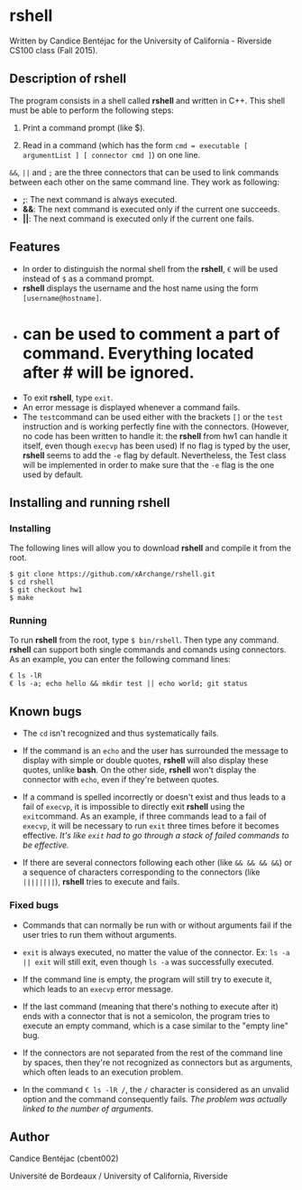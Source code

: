 # rshell
Written by Candice Bentéjac for the University of California - Riverside CS100 class (Fall 2015).

## Description of rshell
The program consists in a shell called **rshell** and written in C++. This shell must be able to perform the following steps:

1. Print a command prompt (like $).

2. Read in a command (which has the form `cmd = executable [ argumentList ] [ connector cmd ]`) on one line.

`&&`, `||` and `;` are the three connectors that can be used to link commands between each other on the same command line. They work as following:
- **;**: The next command is always executed.
- **&&**: The next command is executed only if the current one succeeds.
- **||**: The next command is executed only if the current one fails.

## Features
- In order to distinguish the normal shell from the **rshell**, `€` will be used instead of `$` as a command prompt. 
- **rshell** displays the username and the host name using the form `[username@hostname]`.
- # can be used to comment a part of command. Everything located after # will be ignored.
- To exit **rshell**, type `exit`.
- An error message is displayed whenever a command fails.
- The `test`command can be used either with the brackets `[]` or the `test` instruction and is working perfectly fine with the connectors. (However, no code has been written to handle it: the **rshell** from hw1 can handle it itself, even though `execvp` has been used) If no flag is typed by the user, **rshell** seems to add the `-e` flag by default. Nevertheless, the Test class will be implemented in order to make sure that the `-e` flag is the one used by default.


## Installing and running rshell
### Installing
The following lines will allow you to download **rshell** and compile it from the root.
```
$ git clone https://github.com/xArchange/rshell.git
$ cd rshell
$ git checkout hw1
$ make
```

### Running
To run **rshell** from the root, type `$ bin/rshell`. Then type any command. **rshell** can support both single commands and comands using connectors. As an example, you can enter the following command lines:
```
€ ls -lR
€ ls -a; echo hello && mkdir test || echo world; git status
```

## Known bugs
- The `cd` isn't recognized and thus systematically fails.

- If the command is an `echo` and the user has surrounded the message to display with simple or double quotes, **rshell** will also display these quotes, unlike **bash**. On the other side, **rshell** won't display the connector with `echo`, even if they're between quotes.

- If a command is spelled incorrectly or doesn't exist and thus leads to a fail of `execvp`, it is impossible to directly exit **rshell** using the `exit`command. As an example, if three commands lead to a fail of `execvp`, it will be necessary to run `exit` three times before it becomes effective. _It's like `exit` had to go through a stack of failed commands to be effective._


- If there are several connectors following each other (like `&& && && &&`) or a sequence of characters corresponding to the connectors (like `||||||||`), **rshell** tries to execute and fails.

### Fixed bugs
- Commands that can normally be run with or without arguments fail if the user tries to run them without arguments.

- `exit` is always executed, no matter the value of the connector. Ex: `ls -a || exit` will still exit, even though `ls -a` was successfully executed.

- If the command line is empty, the program will still try to execute it, which leads to an `execvp` error message.

- If the last command (meaning that there's nothing to execute after it) ends with a connector that is not a semicolon, the program tries to execute an empty command, which is a case similar to the "empty line" bug.

- If the connectors are not separated from the rest of the command line by spaces, then they're not recognized as connectors but as arguments, which often leads to an execution problem.

- In the command `€ ls -lR /`, the `/` character is considered as an unvalid option and the command consequently fails. _The problem was actually linked to the number of arguments._

## Author
Candice Bentéjac (cbent002)

Université de Bordeaux / University of California, Riverside
